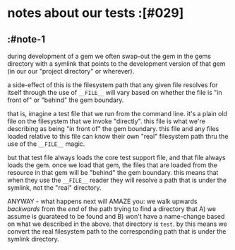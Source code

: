 # notes about our tests :[#029]

## :#note-1

during development of a gem we often swap-out the gem in the gems
directory with a symlink that points to the development version of
that gem (in our our "project directory" or wherever).

a side-effect of this is the filesystem path that any given file
resolves for itself through the use of `__FILE__` will vary based
on whether the file is "in front of" or "behind" the gem boundary.

that is, imagine a test file that we run from the command line. it's
a plain old file on the filesystem that we invoke "directly". this
file is what we're describing as being "in front of" the gem
boundary. this file and any files loaded relative to this file can
know their own "real" filesystem path thru the use of the `__FILE__`
magic.

but that test file always loads the core test support file, and that
file always loads the gem. once we load that gem, the files that are
loaded from the resource in that gem will be "behind" the gem
boundary. this means that when they use the `__FILE__` reader they
will resolve a path that is under the symlink, not the "real"
directory.

ANYWAY - what happens next will AMAZE you: we walk upwards
*backwards* from the *end* of the path trying to find a directory
that A) we assume is guarateed to be found and B) won't have a
name-change based on what we described in the above. that directory
is `test`. by this means we convert the real filesystem path to the
corresponding path that is under the symlink directory.
